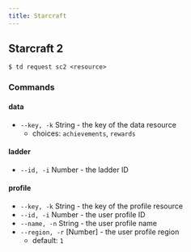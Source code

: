 ```yaml
---
title: Starcraft
---
```


## Starcraft 2

```
$ td request sc2 <resource>
```

### Commands

#### data

  - `--key, -k` String - the key of the data resource
    - choices: `achievements`, `rewards`

#### ladder

  - `--id, -i` Number -  the ladder ID

#### profile

  - `--key, -k` String - the key of the profile resource
  - `--id, -i` Number - the user profile ID
  - `--name, -n` String - the user profile name
  - `--region, -r` [Number] - the user profile region
    - default: `1`